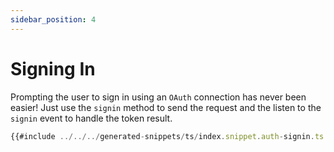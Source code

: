 ```yaml
---
sidebar_position: 4
---
```


# Signing In

Prompting the user to sign in using an `OAuth` connection has
never been easier! Just use the `signin` method to send the request
and the listen to the `signin` event to handle the token result.

<!-- langtabs-start -->
```typescript
{{#include ../../../generated-snippets/ts/index.snippet.auth-signin.ts }}
```
<!-- langtabs-end -->